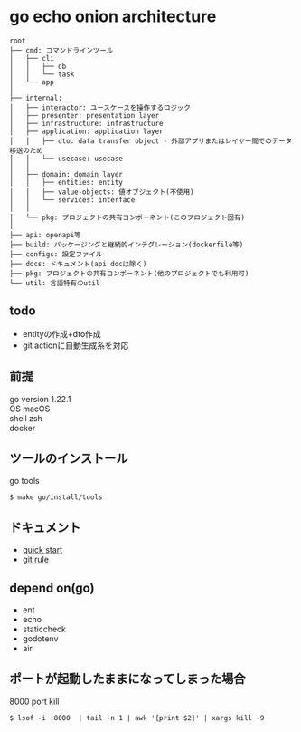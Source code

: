 # go echo onion architecture

```text
root
├── cmd: コマンドラインツール
│   ├── cli
│   │   ├── db
│   │   └── task
│   └── app
│
├── internal:
│   ├── interactor: ユースケースを操作するロジック
│   ├── presenter: presentation layer
│   ├── infrastructure: infrastructure
│   ├── application: application layer
│   │   ├── dto: data transfer object - 外部アプリまたはレイヤー間でのデータ移送のため
│   │   └── usecase: usecase
│   │
│   ├── domain: domain layer
│   │   ├── entities: entity
│   │   ├── value-objects: 値オブジェクト(不使用)
│   │   └── services: interface
│   │
│   └── pkg: プロジェクトの共有コンポーネント(このプロジェクト固有)
│
├── api: openapi等
├── build: パッケージングと継続的インテグレーション(dockerfile等)
├── configs: 設定ファイル
├── docs: ドキュメント(api docは除く)
├── pkg: プロジェクトの共有コンポーネント(他のプロジェクトでも利用可)
└── util: 言語特有のutil
```

## todo
- entityの作成+dto作成
- git actionに自動生成系を対応

## 前提
go version 1.22.1  
OS macOS  
shell zsh  
docker

## ツールのインストール
go tools
```shell
$ make go/install/tools
```

## ドキュメント
- [quick start](./docs/markdown/quick-start.md)
- [git rule](./docs/markdown/git/rule.md)

## depend on(go)
- ent
- echo
- staticcheck
- godotenv
- air

## ポートが起動したままになってしまった場合
8000 port kill
```shell
$ lsof -i :8000  | tail -n 1 | awk '{print $2}' | xargs kill -9
```
